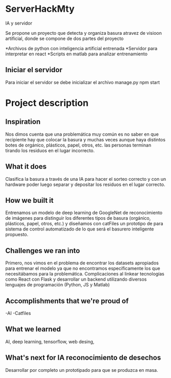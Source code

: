 # ServerHackMty


 IA y servidor

Se propone un proyecto que detecta y organiza basura atravez de visioon artificial, donde se compone de dos partes del proyecto

*Archivos de python con inteligencia artificial entrenada
*Servidor para interpretar en react
*Scripts en matlab para analizar entrenamiento

## Iniciar el servidor

Para iniciar el servidor se debe inicializar el archivo 
manage.py
npm start

# Project description

## Inspiration
Nos dimos cuenta que una problemática muy común es no saber en que recipiente hay que colocar la basura y muchas veces aunque haya distintos botes de orgánico, plásticos, papel, otros, etc. las personas terminan tirando los residuos en el lugar incorrecto.
## What it does
Clasifica la basura a través de una IA para hacer el sorteo correcto y con un hardware poder luego separar y depositar los residuos en el lugar correcto.
## How we built it
Entrenamos un modelo de deep learning de GoogleNet de reconocimiento de imágenes para distinguir los diferentes tipos de basura (orgánico, plásticos, papel, otros, etc.) y diseñamos con catFiles un prototipo de para sistema de control automatizado de lo que será el basurero inteligente propuesto.
## Challenges we ran into
Primero, nos vimos en el problema de encontrar los datasets apropiados para entrenar el modelo ya que no encontramos específicamente los que necesitábamos para la problemática.
Complicaciones al linkear tecnologías como React con Flask y desarrollar un backend utilizando diversos lenguajes de programación (Python, JS y Matlab)
## Accomplishments that we're proud of
-AI
-Catfiles

## What we learned
AI, deep learning, tensorflow, web desing, 
## What's next for IA reconocimiento de desechos
Desarrollar por completo un prototipado para que se produzca en masa.
